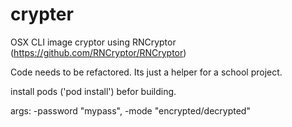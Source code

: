 crypter
=======

OSX CLI image cryptor using RNCryptor (https://github.com/RNCryptor/RNCryptor)

Code needs to be refactored. Its just a helper for a school project.

install pods ('pod install') befor building.

args: -password "mypass", -mode "encrypted/decrypted"
